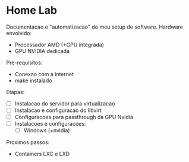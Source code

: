 # Home Lab

Documentacao e "automatizacao" do meu setup de software.
Hardware envolvido:
  - Processador AMD (+GPU integrada)
  - GPU NVIDIA dedicada

Pre-requisitos:
  - Conexao com a internet
  - make instalado

Etapas: 
  - [ ] Instalacao do servidor para virtualizacao
  - [ ] Instalacao e configuracao do libvirt
  - [ ] Configuracoes para passthrough da GPU Nvidia
  - [ ] Instalacoes e configuracoes:
    - [ ] Windows (+nvidia)

Proximos passos:
  - Containers LXC e LXD
